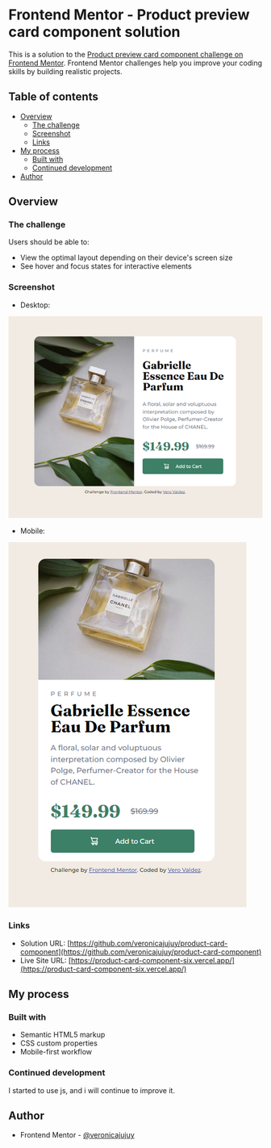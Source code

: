 # Frontend Mentor - Product preview card component solution

This is a solution to the [Product preview card component challenge on Frontend Mentor](https://www.frontendmentor.io/challenges/product-preview-card-component-GO7UmttRfa). Frontend Mentor challenges help you improve your coding skills by building realistic projects. 

## Table of contents

- [Overview](#overview)
  - [The challenge](#the-challenge)
  - [Screenshot](#screenshot)
  - [Links](#links)
- [My process](#my-process)
  - [Built with](#built-with)
  - [Continued development](#continued-development)
- [Author](#author)


## Overview

### The challenge

Users should be able to:

- View the optimal layout depending on their device's screen size
- See hover and focus states for interactive elements

### Screenshot
- Desktop:

![](./images/imagen-desktop.PNG)

- Mobile:

![](./images/imagen-mobile.PNG)


### Links

- Solution URL: [https://github.com/veronicajujuy/product-card-component](https://github.com/veronicajujuy/product-card-component)
- Live Site URL: [https://product-card-component-six.vercel.app/](https://product-card-component-six.vercel.app/)

## My process

### Built with

- Semantic HTML5 markup
- CSS custom properties
- Mobile-first workflow


### Continued development

I started to use js, and i will continue to improve it.


## Author

- Frontend Mentor - [@veronicajujuy](https://www.frontendmentor.io/profile/veronicajujuy)


